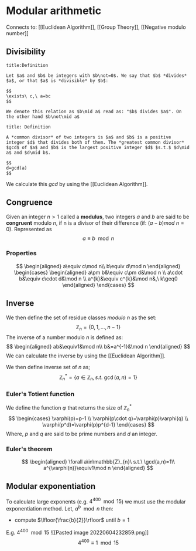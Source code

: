 # Modular arithmetic

Connects to: [[Euclidean Algorithm]], [[Group Theory]], [[Negative modulo number]] 

## Divisibility
```ad-summary
title:Definition

Let $a$ and $b$ be integers with $b\not=0$. We say that $b$ *divides* $a$, or that $a$ is *divisible* by $b$:

$$
\exists\ c,\ a=bc
$$

We denote this relation as $b\mid a$ read as: "$b$ divides $a$". On the other hand $b\not\mid a$
```

``` ad-summary
title: Definition

A *common divisor* of two integers is $a$ and $b$ is a positive integer $d$ that divides both of them. The *greatest common divisor* $gcd$ of $a$ and $b$ is the largest positive integer $d$ $s.t.$ $d\mid a$ and $d\mid b$. 

$$
d=gcd(a)
$$
``` 

We calculate this $gcd$ by using the [[Euclidean Algorithm]]. 

## Congruence

Given an integer $n>1$ called a **modulus**, two integers *a* and *b* are said to be **congruent** modulo *n*, if n is a divisor of their difference (if: $(a-b) mod\ n=0$). Represented as
$$
a\equiv b\mod n
$$
### Properties
$$
\begin{aligned}
a\equiv c\mod n\\
b\equiv d\mod n
\end{aligned}
\begin{cases} 
\begin{aligned} 
a\pm b&\equiv c\pm d&\mod n \\
a\cdot b&\equiv c\cdot d&\mod n \\
a^{k}&\equiv c^{k}&\mod n&,\ k\geq0
\end{aligned}
\end{cases}
$$
## Inverse
We then define the set of residue classes *modulo* *n* as the set:
$$
\mathbb{Z}_{n}=\{0,1,\dots,n-1\} 
$$
The inverse of a number modulo *n* is defined as:
$$
\begin{aligned}
ab&\equiv1&\mod n\\
b&=a^{-1}&\mod n
\end{aligned}
$$
We can calculate the inverse by using the [[Euclidean Algorithm]].

We then define inverse  set of *n* as;
$$
\mathbb{Z}^{*}_{n}=\{a\in\mathbb{Z}_{n}, s.t.\ \gcd(a,n)=1\}
$$

### Euler's Totient function
We define the function $\varphi$ that returns the size of $\mathbb{Z}^{*}_{n}$ 
$$
\begin{cases}
\varphi(p)=p-1 \\
\varphi(p\cdot q)=\varphi(p)\varphi(q) \\
\varphi(p^d)=\varphi(p)p^{d-1}
\end{cases}
$$
Where, $p$ and $q$ are said to be prime numbers and $d$ an integer.

### Euler's theorem
$$
\begin{aligned}
\forall a\in\mathbb{Z}_{n}\ s.t.\ \gcd(a,n)=1\\
a^{\varphi(n)}\equiv1\mod n
\end{aligned}
$$
## Modular exponentiation

To calculate large exponents (e.g. $4^{400}\mod 15$) we must use the modular exponentiation method.
Let, $a^{b}\mod n$ then:
* compute $\lfloor{\frac{b}{2}}\rfloor$ until $b=1$

E.g. $4^{400}\mod 15$
![[Pasted image 20220604232859.png]]
$$4^{400}\equiv 1\mod 15$$
